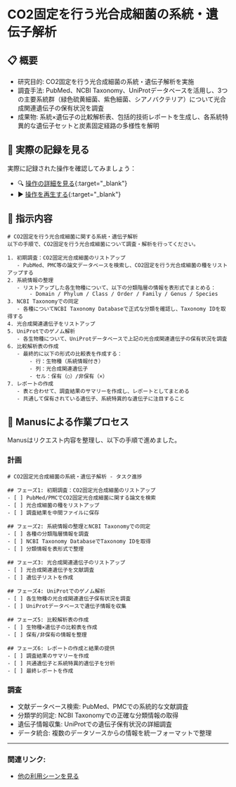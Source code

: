 # CO2固定を行う光合成細菌の系統・遺伝子解析

## 📋 概要

- 研究目的: CO2固定を行う光合成細菌の系統・遺伝子解析を実施
- 調査手法: PubMed、NCBI Taxonomy、UniProtデータベースを活用し、3つの主要系統群（緑色硫黄細菌、紫色細菌、シアノバクテリア）について光合成関連遺伝子の保有状況を調査
- 成果物: 系統×遺伝子の比較解析表、包括的技術レポートを生成し、各系統特異的な遺伝子セットと炭素固定経路の多様性を解明

## 🎥 実際の記録を見る

実際に記録された操作を確認してみましょう：

- 🔍 [操作の詳細を見る](https://manus.im/share/uHq4uMxHTDaKgikdSLFCoA){:target="_blank"}
- ▶️ [操作を再生する](https://manus.im/share/uHq4uMxHTDaKgikdSLFCoA?replay=1){:target="_blank"}

## 🎯 指示内容

```
# CO2固定を行う光合成細菌に関する系統・遺伝子解析
以下の手順で、CO2固定を行う光合成細菌について調査・解析を行ってください。

1. 初期調査：CO2固定光合成細菌のリストアップ
   - PubMed、PMC等の論文データベースを検索し、CO2固定を行う光合成細菌の種をリストアップする
2. 系統情報の整理
   - リストアップした各生物種について、以下の分類階層の情報を表形式でまとめる：
       - Domain / Phylum / Class / Order / Family / Genus / Species
3. NCBI Taxonomyでの同定
   - 各種についてNCBI Taxonomy Databaseで正式な分類を確認し、Taxonomy IDを取得する
4. 光合成関連遺伝子をリストアップ
5. UniProtでのゲノム解析
   - 各生物種について、UniProtデータベースで上記の光合成関連遺伝子の保有状況を調査
6. 比較解析表の作成
   - 最終的に以下の形式の比較表を作成する：
       - 行：生物種（系統情報付き）
       - 列：光合成関連遺伝子
       - セル：保有（○）/非保有（×）
7. レポートの作成
   - 表と合わせて、調査結果のサマリーを作成し、レポートとしてまとめる
   - 共通して保有されている遺伝子、系統特異的な遺伝子に注目すること
```


## 🤖 Manusによる作業プロセス

Manusはリクエスト内容を整理し、以下の手順で進めました。

### 計画

```
# CO2固定光合成細菌の系統・遺伝子解析 - タスク進捗

## フェーズ1: 初期調査：CO2固定光合成細菌のリストアップ
- [ ] PubMed/PMCでCO2固定光合成細菌に関する論文を検索
- [ ] 光合成細菌の種をリストアップ
- [ ] 調査結果を中間ファイルに保存

## フェーズ2: 系統情報の整理とNCBI Taxonomyでの同定
- [ ] 各種の分類階層情報を調査
- [ ] NCBI Taxonomy DatabaseでTaxonomy IDを取得
- [ ] 分類情報を表形式で整理

## フェーズ3: 光合成関連遺伝子のリストアップ
- [ ] 光合成関連遺伝子を文献調査
- [ ] 遺伝子リストを作成

## フェーズ4: UniProtでのゲノム解析
- [ ] 各生物種の光合成関連遺伝子保有状況を調査
- [ ] UniProtデータベースで遺伝子情報を収集

## フェーズ5: 比較解析表の作成
- [ ] 生物種×遺伝子の比較表を作成
- [ ] 保有/非保有の情報を整理

## フェーズ6: レポートの作成と結果の提供
- [ ] 調査結果のサマリーを作成
- [ ] 共通遺伝子と系統特異的遺伝子を分析
- [ ] 最終レポートを作成
```

### 調査

- 文献データベース検索: PubMed、PMCでの系統的な文献調査
- 分類学的同定: NCBI Taxonomyでの正確な分類情報の取得
- 遺伝子情報収集: UniProtでの遺伝子保有状況の詳細調査
- データ統合: 複数のデータソースからの情報を統一フォーマットで整理




---

### **関連リンク**:
- [他の利用シーンを見る](index.md#利用シーン別チュートリアル)